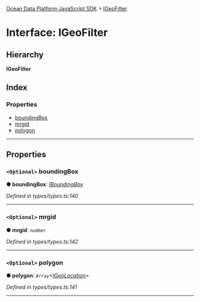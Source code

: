 [Ocean Data Platform JavaScript SDK](../README.md) > [IGeoFilter](../interfaces/igeofilter.md)

# Interface: IGeoFilter

## Hierarchy

**IGeoFilter**

## Index

### Properties

* [boundingBox](igeofilter.md#boundingbox)
* [mrgid](igeofilter.md#mrgid)
* [polygon](igeofilter.md#polygon)

---

## Properties

<a id="boundingbox"></a>

### `<Optional>` boundingBox

**● boundingBox**: *[IBoundingBox](iboundingbox.md)*

*Defined in types/types.ts:140*

___
<a id="mrgid"></a>

### `<Optional>` mrgid

**● mrgid**: *`number`*

*Defined in types/types.ts:142*

___
<a id="polygon"></a>

### `<Optional>` polygon

**● polygon**: *`Array`<[IGeoLocation](igeolocation.md)>*

*Defined in types/types.ts:141*

___

